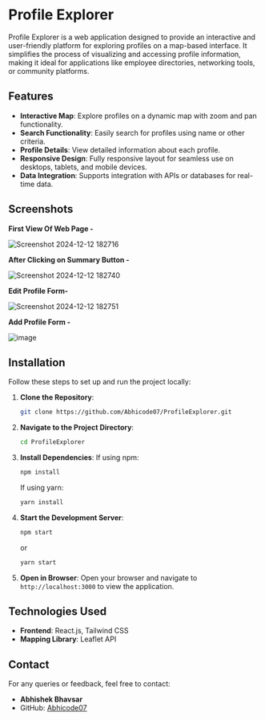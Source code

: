 # Profile Explorer

Profile Explorer is a web application designed to provide an interactive and user-friendly platform for exploring profiles on a map-based interface. It simplifies the process of visualizing and accessing profile information, making it ideal for applications like employee directories, networking tools, or community platforms.

## Features

- **Interactive Map**: Explore profiles on a dynamic map with zoom and pan functionality.
- **Search Functionality**: Easily search for profiles using name or other criteria.
- **Profile Details**: View detailed information about each profile.
- **Responsive Design**: Fully responsive layout for seamless use on desktops, tablets, and mobile devices.
- **Data Integration**: Supports integration with APIs or databases for real-time data.
## Screenshots

**First View Of Web Page -**

![Screenshot 2024-12-12 182716](https://github.com/user-attachments/assets/2c685114-0aef-4963-bca8-0660ab36ba72)

**After Clicking on Summary Button -**

![Screenshot 2024-12-12 182740](https://github.com/user-attachments/assets/ddf92453-aecc-4cae-b094-19621b245813)

**Edit Profile Form-**

![Screenshot 2024-12-12 182751](https://github.com/user-attachments/assets/4fb9e718-f8a5-4f4a-8bca-20f6f6bfa8ff)

**Add Profile Form -**

![image](https://github.com/user-attachments/assets/70e3dc4f-012f-442f-9138-cbe208d6cbb4)




## Installation
Follow these steps to set up and run the project locally:

1. **Clone the Repository**:
   ```bash
   git clone https://github.com/Abhicode07/ProfileExplorer.git
   ```

2. **Navigate to the Project Directory**:
   ```bash
   cd ProfileExplorer
   ```

3. **Install Dependencies**:
   If using npm:
   ```bash
   npm install
   ```
   If using yarn:
   ```bash
   yarn install
   ```

4. **Start the Development Server**:
   ```bash
   npm start
   ```
   or
   ```bash
   yarn start
   ```

5. **Open in Browser**:
   Open your browser and navigate to `http://localhost:3000` to view the application.

## Technologies Used

- **Frontend**: React.js, Tailwind CSS
- **Mapping Library**: Leaflet API

## Contact

For any queries or feedback, feel free to contact:
- **Abhishek Bhavsar**
- GitHub: [Abhicode07](https://github.com/Abhicode07)

